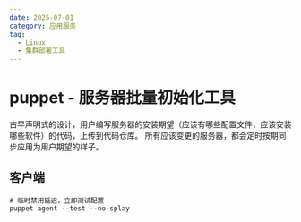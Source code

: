 ```yaml
---
date: 2025-07-01
category: 应用服务
tag:
  - Linux
  - 集群部署工具
---
```


# puppet - 服务器批量初始化工具

古早声明式的设计，用户编写服务器的安装期望（应该有哪些配置文件，应该安装哪些软件）的代码，上传到代码仓库。
所有应该变更的服务器，都会定时按期同步应用为用户期望的样子。

## 客户端

```shell
# 临时禁用延迟，立即测试配置
puppet agent --test --no-splay
```